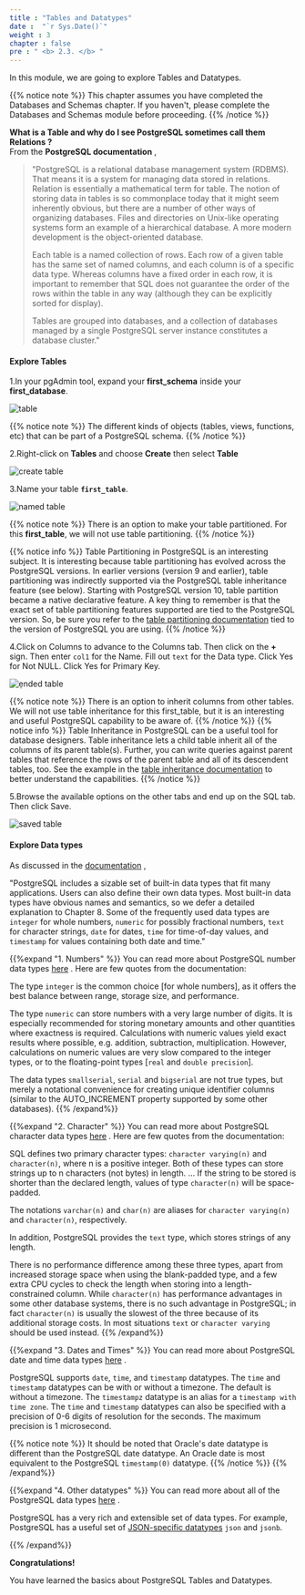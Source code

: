 ```yaml
---
title : "Tables and Datatypes"
date :  "`r Sys.Date()`" 
weight : 3 
chapter : false
pre : " <b> 2.3. </b> "
---
```


In this module, we are going to explore Tables and Datatypes.


{{% notice note %}}
This chapter assumes you have completed the Databases and Schemas chapter. If you haven't, please complete the Databases and Schemas module before proceeding.
{{% /notice %}}

**What is a Table and why do I see PostgreSQL sometimes call them Relations ?**\
From the **PostgreSQL documentation** ,

> "PostgreSQL is a relational database management system (RDBMS). That means it is a system for managing data stored in relations. Relation is essentially a mathematical term for table. The notion of storing data in tables is so commonplace today that it might seem inherently obvious, but there are a number of other ways of organizing databases. Files and directories on Unix-like operating systems form an example of a hierarchical database. A more modern development is the object-oriented database.
>
> Each table is a named collection of rows. Each row of a given table has the same set of named columns, and each column is of a specific data type. Whereas columns have a fixed order in each row, it is important to remember that SQL does not guarantee the order of the rows within the table in any way (although they can be explicitly sorted for display).
>
> Tables are grouped into databases, and a collection of databases managed by a single PostgreSQL server instance constitutes a database cluster."
 
 #### Explore Tables

 1.In your pgAdmin tool, expand your **first_schema** inside your **first_database**.

 ![table](/images/2/2-3/11.png)

 {{% notice note %}}
 The different kinds of objects (tables, views, functions, etc) that can be part of a PostgreSQL schema.
 {{% /notice %}}


 2.Right-click on **Tables** and choose **Create** then select **Table**

 ![create table](/images/2/2-3/12.png)

 3.Name your table **`first_table`**.

  ![named table](/images/2/2-3/13.png)


 {{% notice note %}}
 There is an option to make your table partitioned. For this **first_table**, we will not use table partitioning.
 {{% /notice %}}

 {{% notice info %}}
 Table Partitioning in PostgreSQL is an interesting subject. It is interesting because table partitioning has evolved across the PostgreSQL versions. In earlier versions (version 9 and earlier), table partitioning was indirectly supported via the PostgreSQL table inheritance feature (see below). Starting with PostgreSQL version 10, table partition became a native declarative feature. A key thing to remember is that the exact set of table partitioning features supported are tied to the PostgreSQL version. So, be sure you refer to the [table partitioning documentation](https://www.postgresql.org/docs/11/ddl-partitioning.html)  tied to the version of PostgreSQL you are using.
 {{% /notice %}}

 4.Click on Columns to advance to the Columns tab. Then click on the **+** sign. Then enter `col1` for the Name. Fill out `text` for the Data type. Click Yes for Not NULL. Click Yes for Primary Key.

 ![ẹnded table](/images/2/2-3/14.png)


  {{% notice note %}}
 There is an option to inherit columns from other tables. We will not use table inheritance for this first_table, but it is an interesting and useful PostgreSQL capability to be aware of.
 {{% /notice %}}
 {{% notice info %}}
 Table Inheritance in PostgreSQL can be a useful tool for database designers. Table inheritance lets a child table inherit all of the columns of its parent table(s). Further, you can write queries against parent tables that reference the rows of the parent table and all of its descendent tables, too. See the example in the [table inheritance documentation](https://www.postgresql.org/docs/11/ddl-inherit.html)  to better understand the capabilities.
 {{% /notice %}}

 5.Browse the available options on the other tabs and end up on the SQL tab. Then click Save.

  ![saved table](/images/2/2-3/15.png)

#### Explore Data types

As discussed in the [documentation](https://www.postgresql.org/docs/11/ddl-basics.html) ,

"PostgreSQL includes a sizable set of built-in data types that fit many applications. Users can also define their own data types. Most built-in data types have obvious names and semantics, so we defer a detailed explanation to Chapter 8. Some of the frequently used data types are ``integer`` for whole numbers, ``numeric`` for possibly fractional numbers, ``text`` for character strings, ``date`` for dates, ``time`` for time-of-day values, and ``timestamp`` for values containing both date and time."

{{%expand "1. Numbers" %}}
You can read more about PostgreSQL number data types [here](https://www.postgresql.org/docs/11/datatype-numeric.html) . Here are few quotes from the documentation:

 The type ``integer`` is the common choice [for whole numbers], as it offers the best balance between range, storage size, and performance.
 
 The type ``numeric`` can store numbers with a very large number of digits. It is especially recommended for storing monetary amounts and other quantities where exactness is required. Calculations with numeric values yield exact results where possible, e.g. addition, subtraction, multiplication. However, calculations on numeric values are very slow compared to the integer types, or to the floating-point types [``real`` and ``double precision``].

 The data types ``smallserial``, ``serial`` and ``bigserial`` are not true types, but merely a notational convenience for creating unique identifier columns (similar to the AUTO_INCREMENT property supported by some other databases).
{{% /expand%}}


{{%expand "2. Character" %}}
You can read more about PostgreSQL character data types [here](https://www.postgresql.org/docs/11/datatype-character.html) . Here are few quotes from the documentation:

SQL defines two primary character types: ``character varying(n)`` and ``character(n)``, where n is a positive integer. Both of these types can store strings up to n characters (not bytes) in length. ... If the string to be stored is shorter than the declared length, values of type ``character(n)`` will be space-padded.

The notations ``varchar(n)`` and ``char(n)`` are aliases for ``character varying(n)`` and ``character(n)``, respectively.

In addition, PostgreSQL provides the ``text`` type, which stores strings of any length.

There is no performance difference among these three types, apart from increased storage space when using the blank-padded type, and a few extra CPU cycles to check the length when storing into a length-constrained column. While ``character(n)`` has performance advantages in some other database systems, there is no such advantage in PostgreSQL; in fact ``character(n)`` is usually the slowest of the three because of its additional storage costs. In most situations ``text`` or ``character varying`` should be used instead.
{{% /expand%}}

{{%expand "3. Dates and Times" %}}
You can read more about PostgreSQL date and time data types [here](https://www.postgresql.org/docs/11/datatype-datetime.html) .

PostgreSQL supports ``date``, ``time``, and ``timestamp`` datatypes. The ``time`` and ``timestamp`` datatypes can be with or without a timezone. The default is without a timezone. The ``timestampz`` datatype is an alias for a ``timestamp with time zone``. The ``time`` and ``timestamp`` datatypes can also be specified with a precision of 0-6 digits of resolution for the seconds. The maximum precision is 1 microsecond.

{{% notice note %}}
It should be noted that Oracle's date datatype is different than the PostgreSQL date datatype. An Oracle date is most equivalent to the PostgreSQL ``timestamp(0)`` datatype.
{{% /notice %}}
{{% /expand%}}

{{%expand "4. Other datatypes" %}}
You can read more about all of the PostgreSQL data types [here](https://www.postgresql.org/docs/11/datatype.html) .

PostgreSQL has a very rich and extensible set of data types. For example, PostgreSQL has a useful set of [JSON-specific datatypes](https://www.postgresql.org/docs/11/datatype-json.html)  ``json`` and ``jsonb``.


{{% /expand%}}

 **Congratulations!**

 You have learned the basics about PostgreSQL Tables and Datatypes.